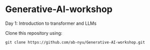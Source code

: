 # Generative-AI-workshop
Day 1: Introduction to transformer and LLMs

Clone this repository using: 
```
git clone https://github.com/ab-nyu/Generative-AI-workshop.git
```
